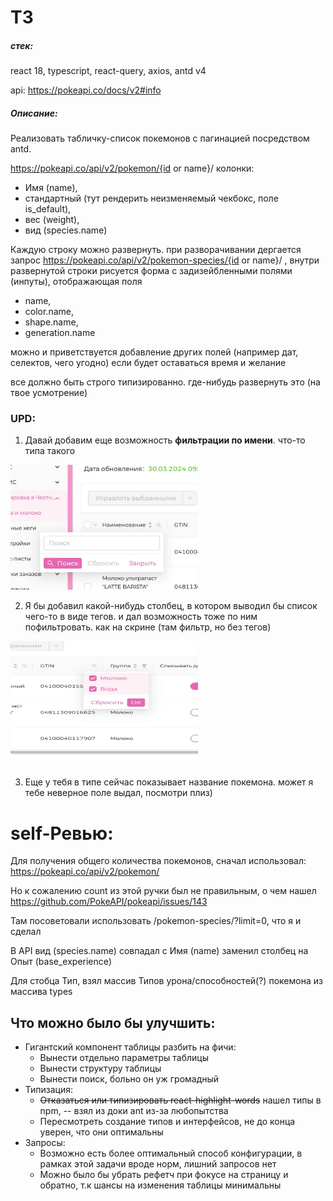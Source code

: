 # ТЗ

##### стек:

react 18, typescript, react-query, axios, antd v4

api: https://pokeapi.co/docs/v2#info

##### Описание:

Реализовать табличку-список покемонов с пагинацией посредством antd.

https://pokeapi.co/api/v2/pokemon/{id or name}/
колонки:

- Имя (name),
- стандартный (тут рендерить неизменяемый чекбокс, поле is_default),
- вес (weight),
- вид (species.name)

Каждую строку можно развернуть. при разворачивании дергается запрос https://pokeapi.co/api/v2/pokemon-species/{id or name}/ ,
внутри развернутой строки рисуется форма с задизейбленными полями (инпуты), отображающая поля

- name,
- color.name,
- shape.name,
- generation.name

можно и приветствуется добавление других полей (например дат, селектов, чего угодно) если будет оставаться время и желание

все должно быть строго типизированно. где-нибудь развернуть это (на твое усмотрение)

### UPD:

1. Давай добавим еще возможность **фильтрации по имени**. что-то типа такого

<img alt="img.png" height="200" src="img.png" width="300"/>

2. Я бы добавил какой-нибудь столбец, в котором выводил бы список чего-то в виде тегов. и дал возможность тоже по ним пофильтровать. как на скрине (там фильтр, но без тегов)

<img alt="img_1.png" height="200" src="img_1.png" width="300"/>

3. Еще у тебя в типе сейчас показывает название покемона. может я тебе неверное поле выдал, посмотри плиз)


# self-Ревью:

Для получения общего количества покемонов, сначал использовал:
https://pokeapi.co/api/v2/pokemon/

Но к сожалению count из этой ручки был не правильным, о чем нашел
https://github.com/PokeAPI/pokeapi/issues/143

Там посоветовали использовать /pokemon-species/?limit=0, что я и сделал

В API вид (species.name) совпадал с Имя (name) заменил столбец на Опыт (base_experience)

Для стобца Тип, взял массив Типов урона/способностей(?) покемона из массива types

## Что можно было бы улучшить:

* Гигантский компонент таблицы разбить на фичи:
  * Вынести отдельно параметры таблицы 
  * Вынести структуру таблицы
  * Вынести поиск, больно он уж громадный
* Типизация:
  * ~~Отказаться или типизировать react-highlight-words~~ нашел типы в npm, -- взял из доки ant из-за любопытства
  * Пересмотреть создание типов и интерфейсов, не до конца уверен, что они оптимальны
* Запросы:
  * Возможно есть более оптимальный способ конфигурации, в рамках этой задачи вроде норм, лишний запросов нет
  * Можно было бы убрать рефетч при фокусе на страницу и обратно, т.к шансы на изменения таблицы минимальны

